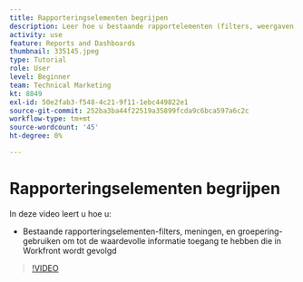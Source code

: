 ```yaml
---
title: Rapporteringselementen begrijpen
description: Leer hoe u bestaande rapportelementen (filters, weergaven en groepen) gebruikt voor toegang tot informatie die wordt bijgehouden in Workfront.
activity: use
feature: Reports and Dashboards
thumbnail: 335145.jpeg
type: Tutorial
role: User
level: Beginner
team: Technical Marketing
kt: 8849
exl-id: 50e2fab3-f548-4c21-9f11-1ebc449822e1
source-git-commit: 252ba3ba44f22519a35899fcda9c6bca597a6c2c
workflow-type: tm+mt
source-wordcount: '45'
ht-degree: 0%

---
```


# Rapporteringselementen begrijpen

In deze video leert u hoe u:

* Bestaande rapporteringselementen-filters, meningen, en groepering-gebruiken om tot de waardevolle informatie toegang te hebben die in Workfront wordt gevolgd

>[!VIDEO](https://video.tv.adobe.com/v/335145/?quality=12)
